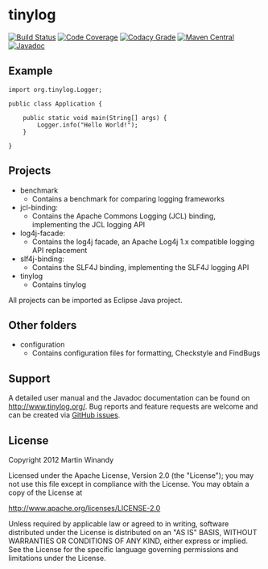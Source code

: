 tinylog
=======
[![Build Status](https://travis-ci.org/pmwmedia/tinylog.svg?branch=master)](https://travis-ci.org/pmwmedia/tinylog)
[![Code Coverage](https://codecov.io/github/pmwmedia/tinylog/coverage.svg?branch=master)](https://codecov.io/github/pmwmedia/tinylog)
[![Codacy Grade](https://api.codacy.com/project/badge/grade/adf1c208a233471eac4a605c0118a6e9)](https://www.codacy.com/app/pmwmedia/tinylog)
[![Maven Central](https://maven-badges.herokuapp.com/maven-central/org.tinylog/tinylog/badge.svg)](https://maven-badges.herokuapp.com/maven-central/org.tinylog/tinylog)
[![Javadoc](https://javadoc-emblem.rhcloud.com/doc/org.tinylog/tinylog/badge.svg)](http://www.javadoc.io/doc/org.tinylog/tinylog)

Example
-------

    import org.tinylog.Logger;
    
    public class Application {
    
        public static void main(String[] args) {
            Logger.info("Hello World!");
        }
    
    }

Projects
--------

* benchmark
  * Contains a benchmark for comparing logging frameworks
* jcl-binding:
  * Contains the Apache Commons Logging (JCL) binding, implementing the JCL logging API
* log4j-facade:
  * Contains the log4j facade, an Apache Log4j 1.x compatible logging API replacement
* slf4j-binding:
  * Contains the SLF4J binding, implementing the SLF4J logging API
* tinylog
  * Contains tinylog

All projects can be imported as Eclipse Java project.

Other folders
-------------

* configuration
  * Contains configuration files for formatting, Checkstyle and FindBugs

Support
-------

A detailed user manual and the Javadoc documentation can be found on http://www.tinylog.org/. Bug reports and feature requests are welcome and can be created via [GitHub issues](https://github.com/pmwmedia/tinylog/issues).

License
-------

Copyright 2012 Martin Winandy

Licensed under the Apache License, Version 2.0 (the "License"); you may not use this file except in compliance with the License. You may obtain a copy of the License at

http://www.apache.org/licenses/LICENSE-2.0

Unless required by applicable law or agreed to in writing, software distributed under the License is distributed on an "AS IS" BASIS, WITHOUT WARRANTIES OR CONDITIONS OF ANY KIND, either express or implied. See the License for the specific language governing permissions and limitations under the License.
